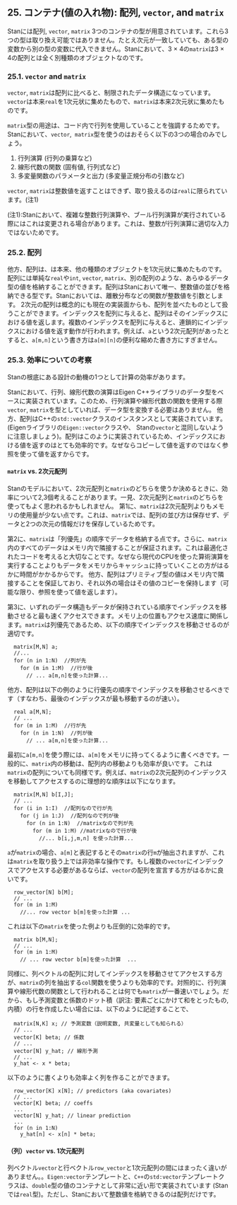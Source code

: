 ## 25. コンテナ(値の入れ物): 配列, `vector`, and `matrix`
Stanには配列, `vector`, `matrix` 3つのコンテナの型が用意されています。これら3つの型は取り換え可能ではありません。たとえ次元が一致していても、ある型の変数から別の型の変数に代入できません。Stanにおいて、3 × 4の`matrix`は3 × 4の配列とは全く別種類のオブジェクトなのです。

### 25.1. `vector` and `matrix`
`vector`, `matrix`は配列に比べると、制限されたデータ構造になっています。`vector`は本来`real`を1次元状に集めたもので、`matrix`は本来2次元状に集めたものです。

`matrix`型の用途は、コード内で行列を使用していることを強調するためです。Stanにおいて、`vector`,` matrix`型を使うのはおそらく以下の3つの場合のみでしょう。

1. 行列演算 (行列の乗算など)
2. 線形代数の関数 (固有値, 行列式など)
3. 多変量関数のパラメータと出力 (多変量正規分布の引数など)

`vector`, `matrix`は整数値を返すことはできず、取り扱えるのは`real`に限られています。(注1)

(注1):Stanにおいて、複雑な整数行列演算や、ブール行列演算が実行されている際にはこれは変更される場合があります。これは、整数が行列演算に適切な入力ではないためです。

### 25.2. 配列
他方、配列は、は本来、他の種類のオブジェクトを1次元状に集めたものです。配列には単純な`real`や`int`, `vector`, `matrix`、別の配列のような、あらゆるデータ型の値を格納することができます。配列はStanにおいて唯一、整数値の並びを格納できる型です。Stanにおいては、離散分布などの関数が整数値を引数とします。
2次元の配列は概念的にも現在の実装面からも、配列を並べたものとして扱うことができます。インデックスを配列に与えると、配列はそのインデックスにおける値を返します。複数のインデックスを配列に与えると、連鎖的にインデックスにおける値を返す動作が行われます。例えば、`a`という2次元配列があったとすると、`a[m,n]`という書き方は`a[m][n]`の便利な縮めた書き方にすぎません。

### 25.3. 効率についての考察
Stanの根底にある設計の動機の1つとして計算の効率があります。

Stanにおいて、行列、線形代数の演算はEigen C++ライブラリのデータ型をベースに実装されています。このため、行列演算や線形代数の関数を使用する際`vector`, `matrix`を型としていれば、データ型を変換する必要はありません。
他方、配列はC++の`std::vector`クラスのインスタンスとして実装されています。(Eigenライブラリの`Eigen::vector`クラスや、 Stanの`vector`と混同しないように注意しましょう)。配列はこのように実装されているため、インデックスにおける値を返すのはとても効率的です。なぜならコピーして値を返すのではなく参照を使って値を返すからです。

#### `matrix` vs. 2次元配列
Stanのモデルにおいて、2次元配列と`matrix`のどちらを使うか決めるときに、効率について2,3個考えることがあります。一見、2次元配列と`matrix`のどちらを使ってもよく思われるかもしれません。
第1に、`matrix`は2次元配列よりもメモリの使用量が少ない点です。これは、`matrix`では、配列の並び方は保存せず、データと2つの次元の情報だけを保存しているためです。

第2に、`matrix`は「列優先」の順序でデータを格納する点です。さらに、`matrix`内のすべてのデータはメモリ内で隣接することが保証されます。これは最適化されたコードを考えると大切なことです。なぜなら現代のCPUを使った算術演算を実行することよりもデータをメモリからキャッシュに持っていくことの方がはるかに時間がかかるからです。
他方、配列はプリミティブ型の値はメモリ内で隣接することを保証しており、それ以外の場合はその値のコピーを保持します（可能な限り、参照を使って値を返します）。

第3に、いずれのデータ構造もデータが保持されている順序でインデックスを移動させると最も速くアクセスできます。メモリ上の位置もアクセス速度に関係します。`matrix`は列優先であるため、以下の順序でインデックスを移動させるのが適切です。

```
  matrix[M,N] a;
  //...
  for (n in 1:N)  //列が先
    for (m in 1:M)  //行が後
      // ... a[m,n]を使った計算...
```

他方、配列は以下の例のように行優先の順序でインデックスを移動させるべきです（すなわち、最後のインデックスが最も移動するのが速い）。

```
  real a[M,N];
  // ...
  for (m in 1:M)  //行が先
    for (n in 1:N)  //列が後
      // ... a[m,n]を使った計算...
```

最初に`a[m,n]`を使う際には、`a[m]`をメモリに持ってくるように書くべきです。一般的に、`matrix`内の移動は、配列内の移動よりも効率が良いです。
これは`matrix`の配列についても同様です。例えば、`matrix`の2次元配列のインデックスを移動してアクセスするのに理想的な順序は以下になります。

```
  matrix[M,N] b[I,J];
  // ...
  for (i in 1:I)  //配列なので行が先
    for (j in 1:J)  //配列なので列が後
      for (n in 1:N)  //matrixなので列が先
        for (m in 1:M) //matrixなので行が後
          //... b[i,j,m,n] を使った計算...
```

`a`が`matrix`の場合、`a[m]`と表記するとその`matrix`の行`m`が抽出されますが、これは`matrix`を取り扱う上では非効率な操作です。もし複数の`vector`にインデックスでアクセスする必要があるならば、`vector`の配列を宣言する方がはるかに良いです。

```
  row_vector[N] b[M];
  // ...
  for (m in 1:M)
    //... row vector b[m]を使った計算 ...
```

これは以下の`matrix`を使った例よりも圧倒的に効率的です。

```
  matrix b[M,N];
  // ...
  for (m in 1:M)
    // ... row vector b[m]を使った計算  ...
```

同様に、列ベクトルの配列に対してインデックスを移動させてアクセスする方が、`matrix`の列を抽出する`col`関数を使うよりも効率的です。対照的に、行列演算や線形代数の関数として行われることは何でも`matrix`が一番速いでしょう。だから、もし予測変数と係数のドット積（訳注: 要素ごとにかけて和をとったもの, 内積）の行を作成したい場合には、以下のように記述することで、

```
  matrix[N,K] x; // 予測変数（説明変数, 共変量としても知られる）
  // ...
  vector[K] beta; // 係数
  // ...
  vector[N] y_hat; // 線形予測
  // ...
  y_hat <- x * beta;
```

  以下のように書くよりも効率よく列を作ることができます。

```
  row_vector[K] x[N]; // predictors (aka covariates)
  // ...
  vector[K] beta; // coeffs
  ...
  vector[N] y_hat; // linear prediction
  ...
  for (n in 1:N)
    y_hat[n] <- x[n] * beta;
```

#### （列）`vector` vs. 1次元配列
列ベクトル`vector`と行ベクトル`row_vector`と1次元配列の間にはまったく違いがありません。。`Eigen:vector`テンプレートと、`C++`の`std:vector`テンプレートクラスは、`double`型の値のコンテナとして非常に近い形で実装されています (Stanでは`real`型)。ただし、Stanにおいて整数値を格納できるのは配列だけです。
